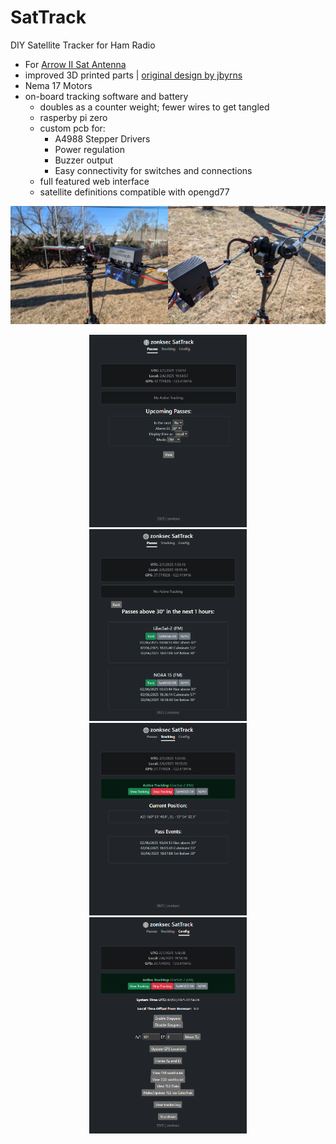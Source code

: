 # SatTrack
DIY Satellite Tracker for Ham Radio
* For [Arrow II Sat Antenna](https://www.arrowantennas.com/arrowii/146-437.html)
* improved 3D printed parts | [original design by jbyrns](https://www.thingiverse.com/thing:4664558)
* Nema 17 Motors
* on-board tracking software and battery
  * doubles as a counter weight; fewer wires to get tangled 
  * rasperby pi zero
  * custom pcb for:
    * A4988 Stepper Drivers
    * Power regulation
    * Buzzer output
    * Easy connectivity for switches and connections
  * full featured web interface
  * satellite definitions compatible with opengd77

<img src="images/front.jpg" width="50%" ><img src="images/back.jpg" width="50%" >

<div align="center">
<img src="images/1.PNG" width="50%" >
<img src="images/2.PNG" width="50%" >
<img src="images/3.PNG" width="50%" >
<img src="images/4.PNG" width="50%" >
</div>
